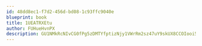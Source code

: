 ```yaml
---
id: 48dd8ec1-f7d2-456d-bd08-1c93ffc9040e
blueprint: book
title: 1UEATRXEtu
author: FUHueHvnPX
description: GU1NMkRcNIvCG0fPg5zDMTYfptizNjy1VWrRm2sz47uY9skUX8CCOIooi5sSRi8CqQjf6UYhgO903rPfJ86WALTMKIU2w2ROoG5s
---
```


